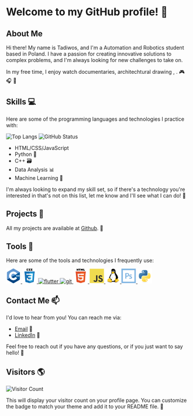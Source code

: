 # Welcome to my GitHub profile! 🚀

## About Me

Hi there! My name is Tadiwos, and I'm a Automation and Robotics student based in Poland. I have a passion for creating innovative solutions to complex problems, and I'm always looking for new challenges to take on.

In my free time, I enjoy watch documentaries, architechtural drawing , . 🎮 🎧 🎨

## Skills 💻

Here are some of the programming languages and technologies I practice with:

![Top Langs](https://github-readme-stats.vercel.app/api/top-langs/?username=TadAdane&layout=compact&theme=radical) 
![GitHub Status](https://github-readme-stats.vercel.app/api?username=TadAdane&show_icons=true&theme=radical)


- HTML/CSS/JavaScript
- Python 🐍
- C++ 🗃️
- Data Analysis 📊
- Machine Learning 🤖

I'm always looking to expand my skill set, so if there's a technology you're interested in that's not on this list, let me know and I'll see what I can do! 💪

## Projects 🚧
All my projects are available at [Github](https://github.com/TadAdane). 🚀

## Tools 🔨

Here are some of the tools and technologies I frequently use:
<p align="left"> <a href="https://www.w3schools.com/cpp/" target="_blank" rel="noreferrer"> <img src="https://raw.githubusercontent.com/devicons/devicon/master/icons/cplusplus/cplusplus-original.svg" alt="cplusplus" width="40" height="40"/> </a> <a href="https://www.w3schools.com/css/" target="_blank" rel="noreferrer"> <img src="https://raw.githubusercontent.com/devicons/devicon/master/icons/css3/css3-original-wordmark.svg" alt="css3" width="40" height="40"/>  </a> <a href="https://flutter.dev" target="_blank" rel="noreferrer"> <img src="https://www.vectorlogo.zone/logos/flutterio/flutterio-icon.svg" alt="flutter" width="40" height="40"/> </a> <a href="https://git-scm.com/" target="_blank" rel="noreferrer"> <img src="https://www.vectorlogo.zone/logos/git-scm/git-scm-icon.svg" alt="git" width="40" height="40"/> </a> <a href="https://www.w3.org/html/" target="_blank" rel="noreferrer"> <img src="https://raw.githubusercontent.com/devicons/devicon/master/icons/html5/html5-original-wordmark.svg" alt="html5" width="40" height="40"/> </a> <a href="https://developer.mozilla.org/en-US/docs/Web/JavaScript" target="_blank" rel="noreferrer"> <img src="https://raw.githubusercontent.com/devicons/devicon/master/icons/javascript/javascript-original.svg" alt="javascript" width="40" height="40"/> </a> <a href="https://www.linux.org/" target="_blank" rel="noreferrer"> <img src="https://raw.githubusercontent.com/devicons/devicon/master/icons/linux/linux-original.svg" alt="linux" width="40" height="40"/> </a> <a href="https://www.photoshop.com/en" target="_blank" rel="noreferrer"> <img src="https://raw.githubusercontent.com/devicons/devicon/master/icons/photoshop/photoshop-line.svg" alt="photoshop" width="40" height="40"/> </a> <a href="https://www.python.org" target="_blank" rel="noreferrer"> <img src="https://raw.githubusercontent.com/devicons/devicon/master/icons/python/python-original.svg" alt="python" width="40" height="40"/> </a> </p>


## Contact Me 📫

I'd love to hear from you! You can reach me via:

- [Email](mailto:tadiwosadanefa@gmail.com) 📧
- [LinkedIn](https://www.linkedin.com/in/tadiwos-adane-81024a253/) 💼

Feel free to reach out if you have any questions, or if you just want to say hello! 👋

## Visitors 🌎

![Visitor Count](https://profile-counter.glitch.me/{TadAdane}/count.svg) 

This will display your visitor count on your profile page. You can customize the badge to match your theme and add it to your README file. 🚀
